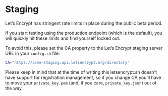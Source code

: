 # Staging

Let’s Encrypt has stringent rate limits in place during the public beta period.

If you start testing using the production endpoint (which is the default),
you will quickly hit these limits and find yourself locked out.

To avoid this, please set the CA property to the Let’s Encrypt staging server URL in your `config.sh` file:

```bash
CA="https://acme-staging.api.letsencrypt.org/directory"
```

Please keep in mind that at the time of writing this letsencrypt.sh doesn't have support for registration management,
so if you change CA you'll have to move your `private_key.pem` (and, if you care, `private_key.json`) out of the way.
